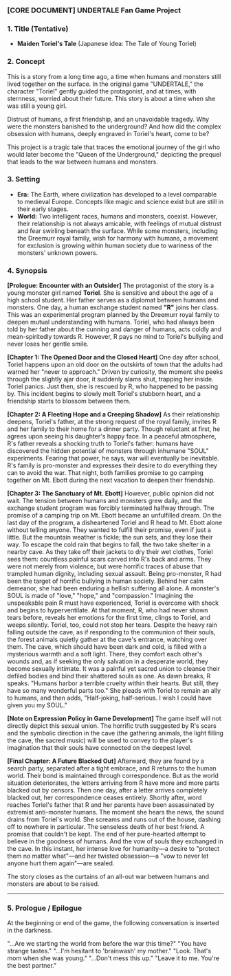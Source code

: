 ### **[CORE DOCUMENT] UNDERTALE Fan Game Project**

### **1. Title (Tentative)**

*   **Maiden Toriel's Tale**
    (Japanese idea: The Tale of Young Toriel)

### **2. Concept**

This is a story from a long time ago, a time when humans and monsters still lived together on the surface.
In the original game "UNDERTALE," the character "Toriel" gently guided the protagonist, and at times, with sternness, worried about their future. This story is about a time when she was still a young girl.

Distrust of humans, a first friendship, and an unavoidable tragedy.
Why were the monsters banished to the underground? And how did the complex obsession with humans, deeply engraved in Toriel's heart, come to be?

This project is a tragic tale that traces the emotional journey of the girl who would later become the "Queen of the Underground," depicting the prequel that leads to the war between humans and monsters.

### **3. Setting**

*   **Era:** The Earth, where civilization has developed to a level comparable to medieval Europe. Concepts like magic and science exist but are still in their early stages.
*   **World:** Two intelligent races, humans and monsters, coexist. However, their relationship is not always amicable, with feelings of mutual distrust and fear swirling beneath the surface. While some monsters, including the Dreemurr royal family, wish for harmony with humans, a movement for exclusion is growing within human society due to wariness of the monsters' unknown powers.

### **4. Synopsis**

**[Prologue: Encounter with an Outsider]**
The protagonist of the story is a young monster girl named **Toriel**. She is sensitive and about the age of a high school student. Her father serves as a diplomat between humans and monsters.
One day, a human exchange student named **"R"** joins her class. This was an experimental program planned by the Dreemurr royal family to deepen mutual understanding with humans.
Toriel, who had always been told by her father about the cunning and danger of humans, acts coldly and mean-spiritedly towards R. However, R pays no mind to Toriel's bullying and never loses her gentle smile.

**[Chapter 1: The Opened Door and the Closed Heart]**
One day after school, Toriel happens upon an old door on the outskirts of town that the adults had warned her "never to approach." Driven by curiosity, the moment she peeks through the slightly ajar door, it suddenly slams shut, trapping her inside.
Toriel panics. Just then, she is rescued by R, who happened to be passing by. This incident begins to slowly melt Toriel's stubborn heart, and a friendship starts to blossom between them.

**[Chapter 2: A Fleeting Hope and a Creeping Shadow]**
As their relationship deepens, Toriel's father, at the strong request of the royal family, invites R and her family to their home for a dinner party. Though reluctant at first, he agrees upon seeing his daughter's happy face.
In a peaceful atmosphere, R's father reveals a shocking truth to Toriel's father: humans have discovered the hidden potential of monsters through inhumane "SOUL" experiments. Fearing that power, he says, war will eventually be inevitable.
R's family is pro-monster and expresses their desire to do everything they can to avoid the war. That night, both families promise to go camping together on Mt. Ebott during the next vacation to deepen their friendship.

**[Chapter 3: The Sanctuary of Mt. Ebott]**
However, public opinion did not wait. The tension between humans and monsters grew daily, and the exchange student program was forcibly terminated halfway through. The promise of a camping trip on Mt. Ebott became an unfulfilled dream.
On the last day of the program, a disheartened Toriel and R head to Mt. Ebott alone without telling anyone. They wanted to fulfill their promise, even if just a little. But the mountain weather is fickle; the sun sets, and they lose their way. To escape the cold rain that begins to fall, the two take shelter in a nearby cave.
As they take off their jackets to dry their wet clothes, Toriel sees them: countless painful scars carved into R's back and arms. They were not merely from violence, but were horrific traces of abuse that trampled human dignity, including sexual assault.
Being pro-monster, R had been the target of horrific bullying in human society. Behind her calm demeanor, she had been enduring a hellish suffering all alone.
A monster's SOUL is made of "love," "hope," and "compassion." Imagining the unspeakable pain R must have experienced, Toriel is overcome with shock and begins to hyperventilate.
At that moment, R, who had never shown tears before, reveals her emotions for the first time, clings to Toriel, and weeps silently. Toriel, too, could not stop her tears.
Despite the heavy rain falling outside the cave, as if responding to the communion of their souls, the forest animals quietly gather at the cave's entrance, watching over them. The cave, which should have been dark and cold, is filled with a mysterious warmth and a soft light.
There, they comfort each other's wounds and, as if seeking the only salvation in a desperate world, they become sexually intimate. It was a painful yet sacred union to cleanse their defiled bodies and bind their shattered souls as one.
As dawn breaks, R speaks. "Humans harbor a terrible cruelty within their hearts. But still, they have so many wonderful parts too." She pleads with Toriel to remain an ally to humans, and then adds, "Half-joking, half-serious. I wish I could have given you my SOUL."

**[Note on Expression Policy in Game Development]**
The game itself will not directly depict this sexual union. The horrific truth suggested by R's scars and the symbolic direction in the cave (the gathering animals, the light filling the cave, the sacred music) will be used to convey to the player's imagination that their souls have connected on the deepest level.

**[Final Chapter: A Future Blacked Out]**
Afterward, they are found by a search party, separated after a tight embrace, and R returns to the human world. Their bond is maintained through correspondence.
But as the world situation deteriorates, the letters arriving from R have more and more parts blacked out by censors. Then one day, after a letter arrives completely blacked out, her correspondence ceases entirely.
Shortly after, word reaches Toriel's father that R and her parents have been assassinated by extremist anti-monster humans.
The moment she hears the news, the sound drains from Toriel's world. She screams and runs out of the house, dashing off to nowhere in particular.
The senseless death of her best friend. A promise that couldn't be kept. The end of her pure-hearted attempt to believe in the goodness of humans. And the vow of souls they exchanged in the cave. In this instant, her intense love for humanity—a desire to "protect them no matter what"—and her twisted obsession—a "vow to never let anyone hurt them again"—are sealed.

The story closes as the curtains of an all-out war between humans and monsters are about to be raised.

---

### **5. Prologue / Epilogue**

At the beginning or end of the game, the following conversation is inserted in the darkness.

"...Are we starting the world from before the war this time?"
"You have strange tastes."
"...I'm hesitant to 'brainwash' my mother."
"Look. That's mom when she was young."
"...Don't mess this up."
"Leave it to me. You're the best partner."
